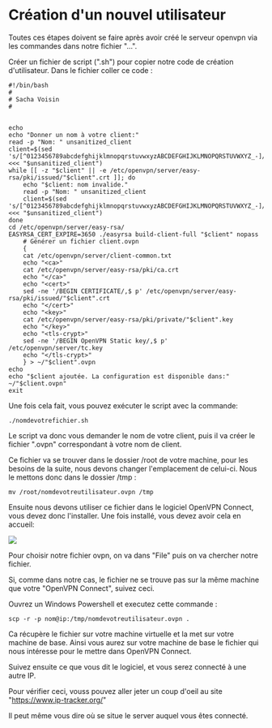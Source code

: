 # Création d'un nouvel utilisateur

Toutes ces étapes doivent se faire après avoir créé le serveur openvpn via les commandes dans notre fichier "...".

Créer un fichier de script (".sh") pour copier notre code de création d'utilisateur. Dans le fichier coller ce code :
```
#!/bin/bash
#
# Sacha Voisin
#


echo
echo "Donner un nom à votre client:"
read -p "Nom: " unsanitized_client
client=$(sed 's/[^0123456789abcdefghijklmnopqrstuvwxyzABCDEFGHIJKLMNOPQRSTUVWXYZ_-]/_/g' <<< "$unsanitized_client")
while [[ -z "$client" || -e /etc/openvpn/server/easy-rsa/pki/issued/"$client".crt ]]; do
    echo "$client: nom invalide."
    read -p "Nom: " unsanitized_client
    client=$(sed 's/[^0123456789abcdefghijklmnopqrstuvwxyzABCDEFGHIJKLMNOPQRSTUVWXYZ_-]/_/g' <<< "$unsanitized_client")
done
cd /etc/openvpn/server/easy-rsa/
EASYRSA_CERT_EXPIRE=3650 ./easyrsa build-client-full "$client" nopass
    # Générer un fichier client.ovpn
    {
    cat /etc/openvpn/server/client-common.txt
    echo "<ca>"
    cat /etc/openvpn/server/easy-rsa/pki/ca.crt
    echo "</ca>"
    echo "<cert>"
    sed -ne '/BEGIN CERTIFICATE/,$ p' /etc/openvpn/server/easy-rsa/pki/issued/"$client".crt
    echo "</cert>"
    echo "<key>"
    cat /etc/openvpn/server/easy-rsa/pki/private/"$client".key
    echo "</key>"
    echo "<tls-crypt>"
    sed -ne '/BEGIN OpenVPN Static key/,$ p' /etc/openvpn/server/tc.key
    echo "</tls-crypt>"
    } > ~/"$client".ovpn
echo
echo "$client ajoutée. La configuration est disponible dans:" ~/"$client.ovpn"
exit
```

Une fois cela fait, vous pouvez exécuter le script avec la commande:
```
./nomdevotrefichier.sh
```

Le script va donc vous demander le nom de votre client, puis il va créer le fichier ".ovpn" correspondant à votre nom de client.

Ce fichier va se trouver dans le dossier /root de votre machine, pour les besoins de la suite, nous devons changer l'emplacement de celui-ci. Nous le mettons donc dans le dossier /tmp :
```
mv /root/nomdevotreutilisateur.ovpn /tmp
```

Ensuite nous devons utiliser ce fichier dans le logiciel OpenVPN Connect, vous devez donc l'installer.
Une fois installé, vous devez avoir cela en accueil:

![](https://i.imgur.com/iv6AvnA.png)

Pour choisir notre fichier ovpn, on va dans "File" puis on va chercher notre fichier. 

Si, comme dans notre cas, le fichier ne se trouve pas sur la même machine que votre "OpenVPN Connect", suivez ceci.

Ouvrez un Windows Powershell et executez cette commande :
```
scp -r -p nom@ip:/tmp/nomdevotreutilisateur.ovpn .
```

Ca récupère le fichier sur votre machine virtuelle et la met sur votre machine de base.
Ainsi vous aurez sur votre machine de base le fichier qui nous intéresse pour le mettre dans OpenVPN Connect.

Suivez ensuite ce que vous dit le logiciel, et vous serez connecté à une autre IP.

Pour vérifier ceci, vouss pouvez aller jeter un coup d'oeil au site 
"https://www.ip-tracker.org/" 

Il peut même vous dire où se situe le server auquel vous êtes connecté.

